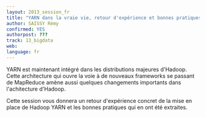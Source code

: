 ```yaml
---
layout: 2013_session_fr
title: "YARN dans la vraie vie, retour d'expérience et bonnes pratiques tirées de sa mise en place pour un datalab"
author: SAISSY Rémy
confirmed: YES
authorpost: ???
track: 13_bigdata
web: 
language: fr
---
```


YARN est maintenant intégré dans les distributions majeures d'Hadoop. Cette architecture qui ouvre la voie à de nouveaux frameworks se passant de MapReduce amène aussi quelques changements importants dans l'achitecture d'Hadoop.

Cette session vous donnera un retour d'expérience concret de la mise en place de Hadoop YARN et les bonnes pratiques qui en ont été extraites.